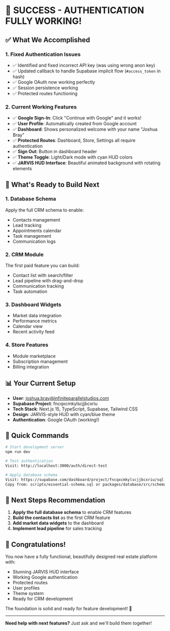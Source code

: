 # 🎉 SUCCESS - AUTHENTICATION FULLY WORKING!

## ✅ What We Accomplished

### **1. Fixed Authentication Issues**
- ✅ Identified and fixed incorrect API key (was using wrong anon key)
- ✅ Updated callback to handle Supabase implicit flow (`#access_token` in hash)
- ✅ Google OAuth now working perfectly
- ✅ Session persistence working
- ✅ Protected routes functioning

### **2. Current Working Features**
- ✅ **Google Sign-In**: Click "Continue with Google" and it works!
- ✅ **User Profile**: Automatically created from Google account
- ✅ **Dashboard**: Shows personalized welcome with your name "Joshua Bray"
- ✅ **Protected Routes**: Dashboard, Store, Settings all require authentication
- ✅ **Sign Out**: Button in dashboard header
- ✅ **Theme Toggle**: Light/Dark mode with cyan HUD colors
- ✅ **JARVIS HUD Interface**: Beautiful animated background with rotating elements

## 🚀 What's Ready to Build Next

### **1. Database Schema**
Apply the full CRM schema to enable:
- Contacts management
- Lead tracking
- Appointments calendar
- Task management
- Communication logs

### **2. CRM Module**
The first paid feature you can build:
- Contact list with search/filter
- Lead pipeline with drag-and-drop
- Communication tracking
- Task automation

### **3. Dashboard Widgets**
- Market data integration
- Performance metrics
- Calendar view
- Recent activity feed

### **4. Store Features**
- Module marketplace
- Subscription management
- Billing integration

## 📊 Your Current Setup

- **User**: joshua.bray@infiniteparallelstudios.com
- **Supabase Project**: fncqxcmkylscjjbcxriu
- **Tech Stack**: Next.js 15, TypeScript, Supabase, Tailwind CSS
- **Design**: JARVIS-style HUD with cyan/blue theme
- **Authentication**: Google OAuth (working!)

## 🔧 Quick Commands

```bash
# Start development server
npm run dev

# Test authentication
Visit: http://localhost:3000/auth/direct-test

# Apply database schema
Visit: https://supabase.com/dashboard/project/fncqxcmkylscjjbcxriu/sql
Copy from: scripts/essential-schema.sql or packages/database/src/schema.sql
```

## 🎯 Next Steps Recommendation

1. **Apply the full database schema** to enable CRM features
2. **Build the contacts list** as the first CRM feature
3. **Add market data widgets** to the dashboard
4. **Implement lead pipeline** for sales tracking

## 🎊 Congratulations!

You now have a fully functional, beautifully designed real estate platform with:
- Stunning JARVIS HUD interface
- Working Google authentication
- Protected routes
- User profiles
- Theme system
- Ready for CRM development

The foundation is solid and ready for feature development! 🚀

---

**Need help with next features?** Just ask and we'll build them together!